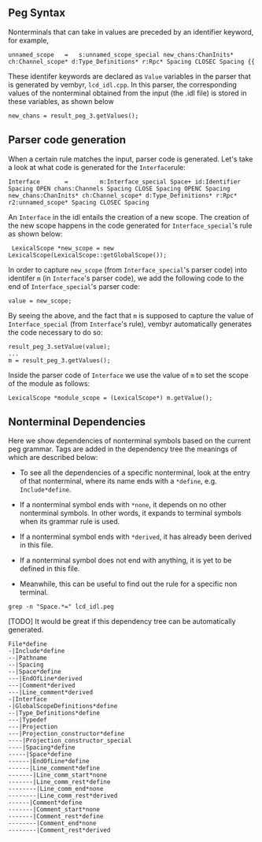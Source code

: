 ## Peg Syntax

Nonterminals that can take in values are preceded by an identifier
keyword, for example, 
```
unnamed_scope 	= 	s:unnamed_scope_special new_chans:ChanInits* ch:Channel_scope* d:Type_Definitions* r:Rpc* Spacing CLOSEC Spacing {{ 
```
These identifer keywords are declared as `Value` variables in the parser that is generated by vembyr, `lcd_idl.cpp`. In this parser, the corresponding values of the nonterminal obtained from the input (the .idl file) is stored in these variables, as shown below
```
new_chans = result_peg_3.getValues();
```

## Parser code generation

When a certain rule matches the input, parser code is generated. Let's take a look at what code is generated for the `Interface`rule:
```
Interface       =         m:Interface_special Space+ id:Identifier Spacing OPEN chans:Channels Spacing CLOSE Spacing OPENC Spacing new_chans:ChanInits* ch:Channel_scope* d:Type_Definitions* r:Rpc* r2:unnamed_scope* Spacing CLOSEC Spacing
```
An `Interface` in the idl entails the creation of a new scope. The creation of the new scope happens in the code generated for `Interface_special`'s rule as shown below:
```
 LexicalScope *new_scope = new LexicalScope(LexicalScope::getGlobalScope());
```
In order to capture `new_scope` (from `Interface_special`'s parser code) into identifer `m` (in `Interface`'s parser code), we add the following code to the end of `Interface_special`'s parser code:

```
value = new_scope; 
```

By seeing the above, and the fact that `m` is supposed to capture the value of `Interface_special` (from `Interface`'s rule), vembyr automatically generates the code necessary to do so:

```
result_peg_3.setValue(value);
...
m = result_peg_3.getValues();
```
Inside the parser code of `Interface` we use the value of `m` to set the scope of the module as follows:

```
LexicalScope *module_scope = (LexicalScope*) m.getValue();
```


## Nonterminal Dependencies

Here we show dependencies of nonterminal symbols
based on the current peg grammar. Tags are added in the dependency 
tree the meanings of which are described below: 

- To see all the dependencies of a specific nonterminal, look at the entry of that nonterminal, where its name ends with a `*define`, e.g. `Include*define`. 
- If a nonterminal symbol ends with `*none`, it depends on no other nonterminal symbols. In other words, it expands to terminal symbols when its grammar rule is used.
- If a nonterminal symbol ends with `*derived`, it has already been derived in this file.
- If a nonterminal symbol does not end with anything, it is yet to be defined in this file.

- Meanwhile, this can be useful to find out the rule for a specific non terminal. 

```
grep -n "Space.*=" lcd_idl.peg 
```

[TODO] It would be great if this dependency tree can be automatically generated.

```
File*define
-|Include*define
--|Pathname
--|Spacing
--|Space*define
---|EndOfLine*derived
---|Comment*derived
---|Line_comment*derived
-|Interface
-|GlobalScopeDefinitions*define
--|Type_Definitions*define
---|Typedef
---|Projection
---|Projection_constructor*define
----|Projection_constructor_special
----|Spacing*define
-----|Space*define
------|EndOfLine*define
------|Line_comment*define
-------|Line_comm_start*none
-------|Line_comm_rest*define
--------|Line_comm_end*none
--------|Line_comm_rest*derived
------|Comment*define
-------|Comment_start*none
-------|Comment_rest*define
--------|Comment_end*none
--------|Comment_rest*derived
```

